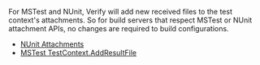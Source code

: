 For MSTest and NUnit, Verify will add new received files to the test context's attachments. So for build servers that respect MSTest or NUnit attachment APIs, no changes are required to build configurations.

 * [NUnit Attachments](https://docs.nunit.org/articles/nunit/writing-tests/TestContext.html#addformatter-32)
 * [MSTest TestContext.AddResultFile](https://learn.microsoft.com/en-us/dotnet/api/microsoft.visualstudio.testtools.unittesting.testcontext.addresultfile?view=visualstudiosdk-2022#microsoft-visualstudio-testtools-unittesting-testcontext-addresultfile(system-string))